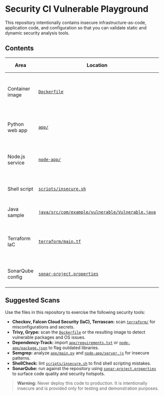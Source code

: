 # Security CI Vulnerable Playground

This repository intentionally contains insecure infrastructure-as-code, application code, and configuration so that you can validate static and dynamic security analysis tools.

## Contents

| Area | Location | Example Issues |
| --- | --- | --- |
| Container image | [`Dockerfile`](Dockerfile) | Outdated base image, hard-coded secrets, unnecessary packages |
| Python web app | [`app/`](app/) | SQL injection, command injection, unsafe `exec`, debug mode |
| Node.js service | [`node-app/`](node-app/) | `eval` usage, directory traversal, outdated dependencies |
| Shell script | [`scripts/insecure.sh`](scripts/insecure.sh) | Unquoted variables, plaintext secrets |
| Java sample | [`java/src/com/example/vulnerable/Vulnerable.java`](java/src/com/example/vulnerable/Vulnerable.java) | SQL injection, command execution |
| Terraform IaC | [`terraform/main.tf`](terraform/main.tf) | Public S3 bucket, open security group, hard-coded credentials |
| SonarQube config | [`sonar-project.properties`](sonar-project.properties) | Points scanners to vulnerable sources |

## Suggested Scans

Use the files in this repository to exercise the following security tools:

- **Checkov, Falcon Cloud Security (IaC), Terrascan:** scan [`terraform/`](terraform/) for misconfigurations and secrets.
- **Trivy, Grype:** scan the [`Dockerfile`](Dockerfile) or the resulting image to detect vulnerable packages and OS issues.
- **Dependency-Track:** import [`app/requirements.txt`](app/requirements.txt) or [`node-app/package.json`](node-app/package.json) to flag outdated libraries.
- **Semgrep:** analyze [`app/main.py`](app/main.py) and [`node-app/server.js`](node-app/server.js) for insecure patterns.
- **ShellCheck:** lint [`scripts/insecure.sh`](scripts/insecure.sh) to find shell scripting mistakes.
- **SonarQube:** run against the repository using [`sonar-project.properties`](sonar-project.properties) to surface code quality and security hotspots.

> **Warning:** Never deploy this code to production. It is intentionally insecure and is provided only for testing and demonstration purposes.
